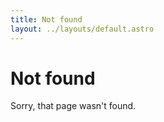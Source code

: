 ```yaml
---
title: Not found
layout: ../layouts/default.astro
---
```


# Not found

Sorry, that page wasn't found.
